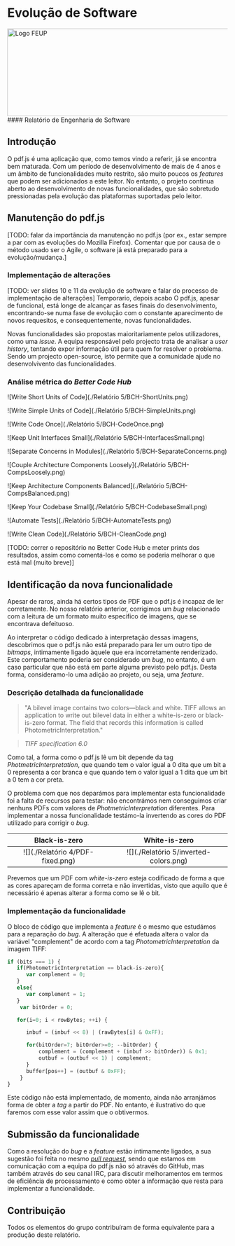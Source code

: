 # Evolução de Software
<img src="http://www.junifeup.pt/wp-content/uploads/2016/01/feup.png" alt="Logo FEUP" width = "600" height ="200"/>
#### Relatório de Engenharia de Software

## Introdução

O pdf.js é uma aplicação que, como temos vindo a referir, já se encontra bem maturada. Com um período de desenvolvimento de mais de 4 anos e um âmbito de funcionalidades muito restrito, são muito poucos os *features* que podem ser adicionados a este leitor. No entanto, o projeto continua aberto ao desenvolvimento de novas funcionalidades, que são sobretudo pressionadas pela evolução das plataformas suportadas pelo leitor.

## Manutenção do pdf.js

[TODO: falar da importância da manutenção no pdf.js (por ex., estar sempre a par com as evoluções do Mozilla Firefox). Comentar que por causa de o método usado ser o Agile, o software já está preparado para a evolução/mudança.]

### Implementação de alterações

[TODO: ver slides 10 e 11 da evolução de software e falar do processo de implementação de alterações] Temporario, depois acabo
O pdf.js, apesar de funcional, está longe de alcançar as fases finais do desenvolvimento, encontrando-se numa fase de evolução com o constante aparecimento de novos requesitos, e consequentemente, novas funcionalidades.

Novas funcionalidades são propostas maioritariamente pelos utilizadores, como uma *issue*. A equipa responsável pelo projecto trata de analisar a *user history*, tentando expor informação útil para quem for resolver o problema. Sendo um projecto open-source, isto permite que a comunidade ajude no desenvolvivento das funcionalidades.


### Análise métrica do *Better Code Hub*

![Write Short Units of Code](./Relatório 5/BCH-ShortUnits.png)


![Write Simple Units of Code](./Relatório 5/BCH-SimpleUnits.png)


![Write Code Once](./Relatório 5/BCH-CodeOnce.png)


![Keep Unit Interfaces Small](./Relatório 5/BCH-InterfacesSmall.png)


![Separate Concerns in Modules](./Relatório 5/BCH-SeparateConcerns.png)


![Couple Architecture Components Loosely](./Relatório 5/BCH-CompsLoosely.png)


![Keep Architecture Components Balanced](./Relatório 5/BCH-CompsBalanced.png)


![Keep Your Codebase Small](./Relatório 5/BCH-CodebaseSmall.png)


![Automate Tests](./Relatório 5/BCH-AutomateTests.png)


![Write Clean Code](./Relatório 5/BCH-CleanCode.png)



[TODO: correr o repositório no Better Code Hub e meter prints dos resultados, assim como comentá-los e como se poderia melhorar o que está mal (muito breve)]


## Identificação da nova funcionalidade

Apesar de raros, ainda há certos tipos de PDF que o pdf.js é incapaz de ler corretamente. No nosso relatório anterior, corrigimos um *bug* relacionado com a leitura de um formato muito específico de imagens, que se encontrava defeituoso. 

Ao interpretar o código dedicado à interpretação dessas imagens, descobrimos que o pdf.js não está preparado para ler um outro tipo de *bitmaps*, intimamente ligado àquele que era incorretamente renderizado. Este comportamento poderia ser considerado um *bug*, no entanto, é um caso particular que não está em parte alguma previsto pelo pdf.js. Desta forma, consideramo-lo uma adição ao projeto, ou seja, uma *feature*.

### Descrição detalhada da funcionalidade

> "A bilevel image contains two colors—black and white. TIFF allows an application to write out bilevel data in either a white-is-zero or black-is-zero format. The field that records this information is called PhotometricInterpretation."

> *TIFF specification 6.0*

Como tal, a forma como o pdf.js lê um bit depende da tag *PhotmetricInterpretation*, que quando tem o valor igual a 0 dita que um bit a 0 representa a cor branca e que quando tem o valor igual a 1 dita que um bit a 0 tem a cor preta.

O problema com que nos deparámos para implementar esta funcionalidade foi a falta de recursos para testar: não encontrámos nem conseguimos criar nenhuns PDFs com valores de *PhotmetricInterpretation* diferentes. Para implementar a nossa funcionalidade testámo-la invertendo as cores do PDF utilizado para corrigir o *bug*.

Black-is-zero           |  White-is-zero
:-------------------------:|:-------------------------:
![](./Relatório 4/PDF-fixed.png)  |  ![](./Relatório 5/inverted-colors.png)

Prevemos que um PDF com *white-is-zero* esteja codificado de forma a que as cores apareçam de forma correta e não invertidas, visto que aquilo que é necessário é apenas alterar a forma como se lê o bit.

### Implementação da funcionalidade

O bloco de código que implementa a *feature* é o mesmo que estudámos para a reparação do *bug*. A alteração que é efetuada altera o valor da variável "complement" de acordo com a tag *PhotometricInterpretation* da imagem TIFF:

```javascript
if (bits === 1) {
   if(PhotometricInterpretation == black-is-zero){
      var complement = 0;
   }
   else{
      var complement = 1;
   }
    var bitOrder = 0;

   for(i=0; i < rowBytes; ++i) {

      inbuf = (inbuf << 8) | (rawBytes[i] & 0xFF);

      for(bitOrder=7; bitOrder>=0; --bitOrder) {
          complement = (complement + (inbuf >> bitOrder)) & 0x1;
          outbuf = (outbuf << 1) | complement;
      }
      buffer[pos++] = (outbuf & 0xFF);
    }
}
```

Este código não está implementado, de momento, ainda não arranjámos forma de obter a *tag* a partir do PDF. No entanto, é ilustrativo do que faremos com esse valor assim que o obtivermos.

## Submissão da funcionalidade

Como a resolução do *bug* e a *feature* estão intimamente ligados, a sua sugestão foi feita no mesmo [*pull request*](https://github.com/mozilla/pdf.js/pull/7869), sendo que estamos em comunicação com a equipa do pdf.js não só através do GitHub, mas também através do seu canal IRC, para discutir melhoramentos em termos de eficiência de processamento e como obter a informação que resta para implementar a funcionalidade.

## Contribuição

Todos os elementos do grupo contribuíram de forma equivalente para a produção deste relatório.

